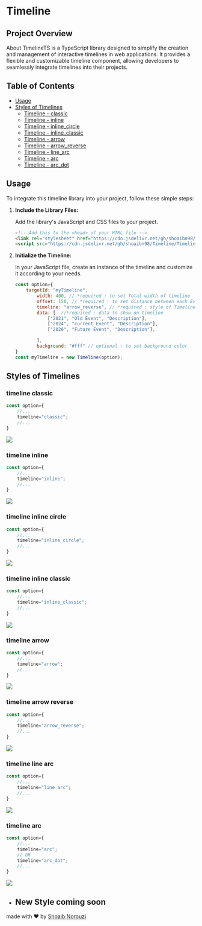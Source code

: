 # Timeline

## Project Overview

About
TimelineTS is a TypeScript library designed to simplify the creation and management of interactive timelines in web applications. It provides a flexible and customizable timeline component, allowing developers to seamlessly integrate timelines into their projects.

## Table of Contents
- [Usage](#usage)
- [Styles of Timelines](#styles-of-timelines)
  - [Timeline - classic](#timeline-classic) 
  - [Timeline - inline](#timeline-inline)
  - [Timeline - inline_circle](#timeline-inline-circle)
  - [Timeline - inline_classic](#timeline-inline-classic)
  - [Timeline - arrow](#timeline-arrow)
  - [Timeline - arrow_reverse](#timeline-arrow-reverse)
  - [Timeline - line_arc](#timeline-line-arc)
  - [Timeline - arc](#timeline-arc)
  - [Timeline - arc_dot](#timeline-arc-dot)

## Usage

To integrate this timeline library into your project, follow these simple steps:

1. **Include the Library Files:**

   Add the library's JavaScript and CSS files to your project. 

   ```html
   <!-- Add this to the <head> of your HTML file -->
   <link rel="stylesheet" href="https://cdn.jsdelivr.net/gh/shoaibn98/Timeline/Timeline.min.css">
   <script src="https://cdn.jsdelivr.net/gh/shoaibn98/Timeline/Timeline.min.js"></script>
   ```
2. **Initialize the Timeline:** 

    In your JavaScript file, create an instance of the timeline and customize it according to your needs.
    ```JavaScript
    const option={
        targetId: "myTimeline",
            width: 400, // *required : to set Total width of timeline
            offset: 150, // *required : to set distance between each Event 
            timeline: "arrow_reverse", // *required : style of Timeline
            data: [  //*required : data to show on timeline
                ["2021", "Old Event", "Description"],
                ["2024", "current Event", "Description"],
                ["2026", "Future Event", "Description"], 

            ],
            background: "#fff" // optional : to set background color
    }
    const myTimeline = new Timeline(option);
    ```

## Styles of Timelines



### timeline classic
```JavaScript
const option={
    //...
    timeline="classic";
    //...
}
```
![](/img/classic.png)

### timeline inline
```JavaScript
const option={
    //...
    timeline="inline";
    //...
}
```
![](/img/inline.png)

### timeline inline circle
```JavaScript
const option={
    //...
    timeline="inline_circle";
    //...
}
```
![](/img/inline_circle.png)

### timeline inline classic
```JavaScript
const option={
    //...
    timeline="inline_classic";
    //...
}
```
![](/img/inline_classic.png)

### timeline arrow
```JavaScript
const option={
    //...
    timeline="arrow";
    //...
}
```
![](/img/arrow.png)

### timeline arrow reverse
```JavaScript
const option={
    //...
    timeline="arrow_reverse";
    //...
}
```
![](/img/arrow_reverse.png)

### timeline line arc
```JavaScript
const option={
    //...
    timeline="line_arc";
    //...
}
```
![](/img/line_arc.png)

### timeline arc
```JavaScript
const option={
    //...
    timeline="arc";
    // OR
    timeline="arc_dot";
    //...
}
```
![](/img/arc.png)


- ## New Style coming soon

made with ♥  by  [Shoaib Norouzi](https://shoaibnorouzi.alwaysdata.net)
